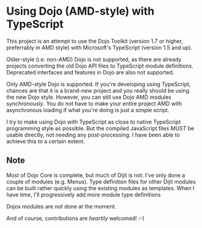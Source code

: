 Using Dojo (AMD-style) with TypeScript
======================================

This project is an attempt to use the Dojo Toolkit
(version 1.7 or higher, preferrably in AMD style) with
Microsoft's TypeScript (version 1.5 and up).

Older-style (i.e. non-AMD) Dojo is not supported, as there are already
projects converting the old Dojo API files to TypeScript
module definitions. Deprecated interfaces and features in Dojo are also
not supported.

Only AMD-style Dojo is supported.  If you're developing using TypeScript,
chances are that it is a brand-new project and you really should be
using the new Dojo style. However, you can still use Dojo AMD modules
_synchronously_. You do not have to make your entire project AMD with
asynchronous loading if what you're doing is just a simple script.

I try to make using Dojo with TypeScript as close to native TypeScript
programming style as possible.  But the compiled JavaScript files
*MUST* be usable directly, not needing any post-processing.
I have been able to achieve this to a certain extent.

Note
----

Most of Dojo Core is complete, but much of Dijit is not.
I've only done a couple of modules (e.g. Menus).
Type definition files for other Dijit modules can be built rather
quickly using the existing modules as templates.
When I have time, I'll progressively add more module type definitions

Dojox modules are *not* done at the moment.

And of course, contributions are *heartily* welcomed!  :-)